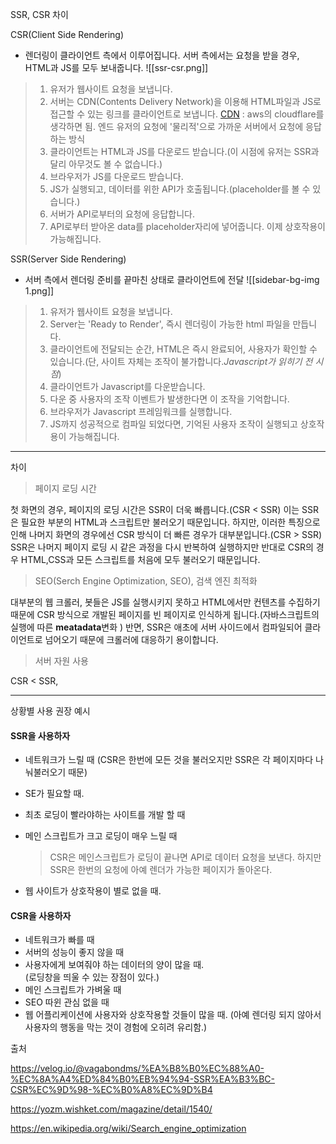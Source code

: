 
SSR, CSR 차이 

CSR(Client Side Rendering)
- 렌더링이 클라이언트 측에서 이루어집니다. 서버 측에서는 요청을 받을 경우, HTML과 JS를 모두 보내줍니다. ![[ssr-csr.png]]
> 1. 유저가 웹사이트 요청을 보냅니다.
> 2. 서버는 CDN(Contents Delivery Network)을 이용해 HTML파일과 JS로 접근할 수 있는 링크를 클라이언트로 보냅니다.
> 		[CDN](https://ko.wikipedia.org/wiki/%EC%BD%98%ED%85%90%EC%B8%A0_%EC%A0%84%EC%86%A1_%EB%84%A4%ED%8A%B8%EC%9B%8C%ED%81%AC) : aws의 cloudflare를 생각하면 됨. 엔드 유저의 요청에 '물리적'으로 가까운 서버에서 요청에 응답하는 방식
> 3. 클라이언트는 HTML과 JS를 다운로드 받습니다.(이 시점에 유저는 SSR과 달리 아무것도 볼 수 없습니다.)
> 4. 브라우저가 JS를 다운로드 받습니다.
> 5. JS가 실행되고, 데이터를 위한 API가 호출됩니다.(placeholder를 볼 수 있습니다.)
> 6. 서버가 API로부터의 요청에 응답합니다.
> 7. API로부터 받아온 data를 placeholder자리에 넣어줍니다. 이제 상호작용이 가능해집니다.


SSR(Server Side Rendering)
 - 서버 측에서 렌더링 준비를 끝마친 상태로 클라이언트에 전달 ![[sidebar-bg-img 1.png]]
> 1. 유저가 웹사이트 요청을 보냅니다. 
> 2. Server는 'Ready to Render', 즉시 렌더링이 가능한 html 파일을 만듭니다.
> 3. 클라이언트에 전달되는 순간, HTML은 즉시 완료되어, 사용자가 확인할 수 있습니다.(단, 사이트 자체는 조작이 불가합니다._Javascript가 읽히기 전 시점_)
> 4. 클라이언트가 Javascript를 다운받습니다.
> 5. 다운 중 사용자의 조작 이벤트가 발생한다면 이 조작을 기억합니다.
> 6. 브라우저가 Javascript 프레임워크를 실행합니다.
> 7. JS까지 성공적으로 컴파일 되었다면, 기억된 사용자 조작이 실행되고 상호작용이 가능해집니다.


--- 

차이 

> 페이지 로딩 시간 

첫 화면의 경우, 페이지의 로딩 시간은 SSR이 더욱 빠릅니다.(CSR < SSR) 이는 SSR은 필요한 부분의 HTML과 스크립트만 불러오기 때문입니다. 하지만, 이러한 특징으로 인해 나머지 화면의 경우에선 CSR 방식이 더 빠른 경우가 대부분입니다.(CSR > SSR) SSR은 나머지 페이지 로딩 시 같은 과정을 다시 반복하여 실행하지만 반대로 CSR의 경우 HTML,CSS과 모든 스크립트를 처음에 모두 불러오기 때문입니다. 

> SEO(Serch Engine Optimization, SEO), 검색 엔진 최적화 

대부분의 웹 크롤러, 봇들은 JS를 실행시키지 못하고 HTML에서만 컨텐츠를 수집하기 때문에  CSR 방식으로 개발된 페이지를 빈 페이지로 인식하게 됩니다.(자바스크립트의 실행에 따른 **meatadata**변화 )
반면, SSR은 애초에 서버 사이드에서 컴파일되어 클라이언트로 넘어오기 때문에 크롤러에 대응하기 용이합니다.

> 서버 자원 사용 

CSR < SSR,

---

상황별 사용 권장 예시 

#### SSR을 사용하자

-   네트워크가 느릴 때 
    (CSR은 한번에 모든 것을 불러오지만 SSR은 각 페이지마다 나눠불러오기 때문)
-   SE가 필요할 때.
-   최초 로딩이 빨라야하는 사이트를 개발 할 때
-   메인 스크립트가 크고 로딩이 매우 느릴 때
    
    > CSR은 메인스크립트가 로딩이 끝나면 API로 데이터 요청을 보낸다. 하지만 SSR은 한번의 요청에 아예 렌더가 가능한 페이지가 돌아온다.
    
-   웹 사이트가 상호작용이 별로 없을 때.

#### CSR을 사용하자

-   네트워크가 빠를 때
-   서버의 성능이 좋지 않을 때
-   사용자에게 보여줘야 하는 데이터의 양이 많을 때.  
    (로딩창을 띄울 수 있는 장점이 있다.)
-   메인 스크립트가 가벼울 때
-   SEO 따윈 관심 없을 때
-   웹 어플리케이션에 사용자와 상호작용할 것들이 많을 때. (아예 렌더링 되지 않아서 사용자의 행동을 막는 것이 경험에 오히려 유리함.)


출처 

https://velog.io/@vagabondms/%EA%B8%B0%EC%88%A0-%EC%8A%A4%ED%84%B0%EB%94%94-SSR%EA%B3%BC-CSR%EC%9D%98-%EC%B0%A8%EC%9D%B4

https://yozm.wishket.com/magazine/detail/1540/

https://en.wikipedia.org/wiki/Search_engine_optimization

